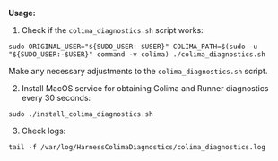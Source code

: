 **Usage:**

1. Check if the `colima_diagnostics.sh` script works:
```
sudo ORIGINAL_USER="${SUDO_USER:-$USER}" COLIMA_PATH=$(sudo -u "${SUDO_USER:-$USER}" command -v colima) ./colima_diagnostics.sh
```
Make any necessary adjustments to the `colima_diagnostics.sh` script.

2. Install MacOS service for obtaining Colima and Runner diagnostics every 30 seconds:
```
sudo ./install_colima_diagnostics.sh 
```

3. Check logs:
```
tail -f /var/log/HarnessColimaDiagnostics/colima_diagnostics.log
```
